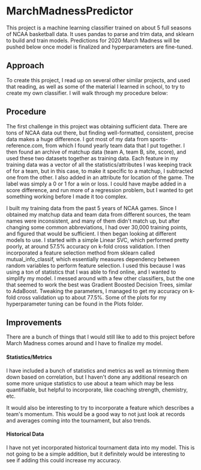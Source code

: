 # MarchMadnessPredictor
This project is a machine learning classifier trained on about 5 full seasons of NCAA basketball data. It uses pandas to parse and trim data, and sklearn to build and train models. Predictions for 2020 March Madness will be pushed below once model is finalized and hyperparameters are fine-tuned.

## Approach
To create this project, I read up on several other similar projects, and used that reading, as well as some of the material I learned in school, to try to create my own classifier. I will walk through my procedure below:

## Procedure
The first challenge in this project was obtaining sufficient data. There are tons of NCAA data out there, but finding well-formatted, consistent, precise data makes a huge difference. I got most of my data from sports-reference.com, from which I found yearly team data that I put together. I then found an archive of matchup data (team A, team B, site, score), and used these two datasets together as training data. Each feature in my training data was a vector of all the statistics/attributes I was keeping track of for a team, but in this case, to make it specific to a matchup, I subtracted one from the other. I also added in an attribute for location of the game. The label was simply a 0 or 1 for a win or loss. I could have maybe added in a score difference, and run more of a regression problem, but I wanted to get something working before I made it too complex.

I built my training data from the past 5 years of NCAA games. Since I obtained my matchup data and team data from different sources, the team names were inconsistent, and many of them didn't match up, but after changing some common abbreviations, I had over 30,000 training points, and figured that would be sufficient. I then began looking at different models to use. I started with a simple Linear SVC, which performed pretty poorly, at around 57.5% accuracy on k-fold cross validation. I then incorporated a feature selection method from sklearn called mutual_info_classif, which essentially measures dependency between random variables to perform feature selection. I used this because I was using a ton of statistics that I was able to find online, and I wanted to simplify my model. I messed around with a few other classifiers, but the one that seemed to work the best was Gradient Boosted Decision Trees, similar to AdaBoost. Tweaking the parameters, I managed to get my accuracy on k-fold cross validation up to about 77.5%. Some of the plots for my hyperparameter tuning can be found in the Plots folder.

## Improvements
There are a bunch of things that I would still like to add to this project before March Madness comes around and I have to finalize my model. 

#### Statistics/Metrics
I have included a bunch of statistics and metrics as well as trimming them down based on correlation, but I haven't done any additional research on some more unique statistics to use about a team which may be less quantifiable, but helpful to incorporate, like coaching strength, chemistry, etc.

It would also be interesting to try to incorporate a feature which describes a team's momentum. This would be a good way to not just look at records and averages coming into the tournament, but also trends.

#### Historical Data
I have not yet incorporated historical tournament data into my model. This is not going to be a simple addition, but it definitely would be interesting to see if adding this could increase my accuracy.

